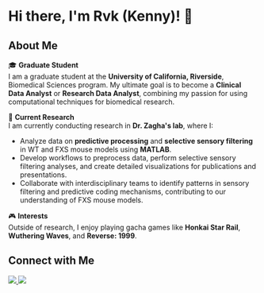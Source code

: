 # Hi there, I'm Rvk (Kenny)! 👋  

## About Me  
🎓 **Graduate Student**  
I am a graduate student at the **University of California, Riverside**, Biomedical Sciences program. My ultimate goal is to become a **Clinical Data Analyst** or **Research Data Analyst**, combining my passion for using computational techniques for biomedical research.  

🔬 **Current Research**  
I am currently conducting research in **Dr. Zagha's lab**, where I:  
- Analyze data on **predictive processing** and **selective sensory filtering** in WT and FXS mouse models using **MATLAB**.  
- Develop workflows to preprocess data, perform selective sensory filtering analyses, and create detailed visualizations for publications and presentations.  
- Collaborate with interdisciplinary teams to identify patterns in sensory filtering and predictive coding mechanisms, contributing to our understanding of FXS mouse models.  

🎮 **Interests**  
Outside of research, I enjoy playing gacha games like **Honkai Star Rail**, **Wuthering Waves**, and **Reverse: 1999**.  

## Connect with Me  
<a href="mailto:rvkcardona@gmail.com"> <img src="https://img.shields.io/badge/Email-rvkcardonagmail.com-D14836?logo=gmail&logoColor=white"> 
<a href="https://www.linkedin.com/in/rvkcardona/"> <img src="https://img.shields.io/badge/LinkedIn-0077B5?logo=linkedin&logoColor=white">
